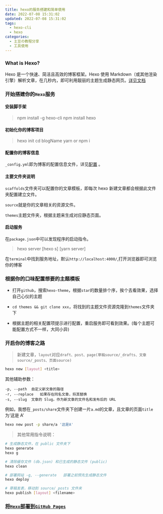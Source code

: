 ```yaml
---
title: hexo的服务搭建和简单使用
date: 2022-07-08 15:31:02
updated: 2022-07-08 15:31:02
tags:
  - hexo-cli
  - hexo
categories:
  - 土豆の教程分享
  - 工具使用
---
```


### What is Hexo?

Hexo 是一个快速、简洁且高效的博客框架。Hexo 使用 Markdown（或其他渲染引擎）解析文章，在几秒内，即可利用靓丽的主题生成静态网页。[详见文档](https://hexo.io/docs/)

<!-- more -->

### 开始搭建你的`Hexo`服务

#### 安装脚手架

> npm install -g hexo-cli
> npm install hexo

#### 初始化你的博客项目

> hexo init <blogName>
> cd blogName
> yarn or npm i

#### 配置你的博客信息

`_config.yml`即为博客的配置信息文件，详见[配置](https://hexo.io/zh-cn/docs/configuration) 。

#### 主要文件夹说明

`scaffolds`文件夹可以配置你的文章模板，即每次 hexo 新建文章都会根据此文件夹配置建立文件。

`source`就是你的文章相关的资源文件。

`themes`主题文件夹，根据主题来生成对应静态页面。

#### 启动服务

在`package.json`中可以发现程序的启动指令。

> hexo server [hexo s] [yarn server]

在`terminal`中找到服务地址，默认`http://localhost:4000/`,打开浏览器即可浏览你的博客

### 根据你的口味配置想要的主题模板

- 打开`github`，搜索`hexo-theme`，根据`star`的数量排个序，挨个去看效果，选择自己心仪的主题

- `cd themes && git clone xxx`，将找到的主题文件资源克隆到`themes`文件夹下

- 根据主题的相关配置项提示进行配置，重启服务即可看到效果。(每个主题可能配置方式不一样，大同小异)

### 开启你的博客之路

> 新建文章，`layout`对应`draft、post、page(草稿source/_drafts、文章source/_posts、页面source)`

```bash
hexo new [layout] <title>
```

其他辅助参数：

```
-p, --path	自定义新文章的路径
-r, --replace	如果存在同名文章，将其替换
-s, --slug	文章的 Slug，作为新文章的文件名和发布后的 URL
```

例如，我想在`_posts/share`文件夹下创建一片`a.md`的文章，且文章的页面`title`为‘这是 A’

```bash
hexo new post -p share/a '这是A'
```

> 其他常用指令说明：

```bash
# 生成静态文件，在 public 文件夹下
hexo generate
hexo g

# 清除缓存文件 (db.json) 和已生成的静态文件 (public)
hexo clean

# 部署网站 -g, --generate	部署之前预先生成静态文件
hexo deploy

# 草稿发表，移动到 source/_posts 文件夹
hexo publish [layout] <filename>
```

### [将`Hexo`部署到`GitHub Pages`](https://hexo.io/zh-cn/docs/github-pages)
